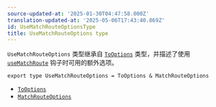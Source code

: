 ```yaml
---
source-updated-at: '2025-01-30T04:47:58.000Z'
translation-updated-at: '2025-05-06T17:43:40.869Z'
id: UseMatchRouteOptionsType
title: UseMatchRouteOptions type
---
```


`UseMatchRouteOptions` 类型继承自 [`ToOptions`](./ToOptionsType.md) 类型，并描述了使用 [`useMatchRoute`](./useMatchRouteHook.md) 钩子时可用的额外选项。

```tsx
export type UseMatchRouteOptions = ToOptions & MatchRouteOptions
```

- [`ToOptions`](./ToOptionsType.md)
- [`MatchRouteOptions`](./MatchRouteOptionsType.md)
